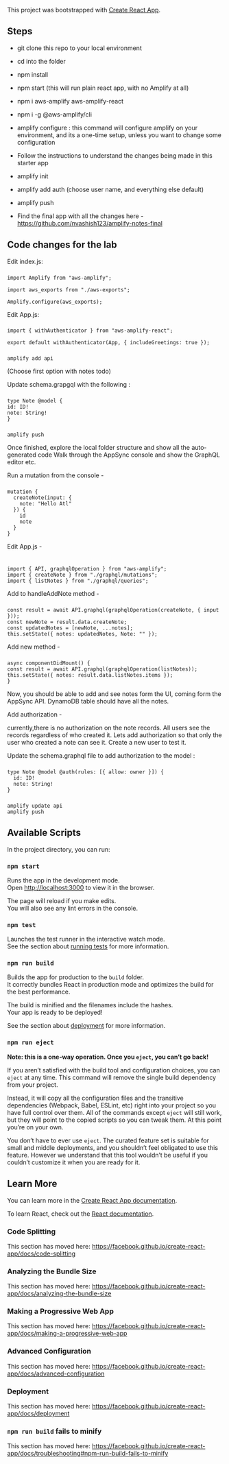 This project was bootstrapped with [Create React App](https://github.com/facebook/create-react-app).


## Steps


- git clone this repo to your local environment
- cd into the folder
- npm install
- npm start (this will run plain react app, with no Amplify at all)
- npm i aws-amplify aws-amplify-react
- npm i -g @aws-amplify/cli
- amplify configure : this command will configure amplify on your environment, and its a one-time setup, unless you want to change some configuration
- Follow the instructions to understand the changes being made in this starter app
- amplify init
- amplify add auth (choose user name, and everything else default)
- amplify push

- Find the final app with all the changes here - https://github.com/nvashish123/amplify-notes-final

## Code changes for the lab

Edit index.js:

###

```
import Amplify from "aws-amplify";

import aws_exports from "./aws-exports";

Amplify.configure(aws_exports);
```


Edit App.js:

###

```
import { withAuthenticator } from "aws-amplify-react";

export default withAuthenticator(App, { includeGreetings: true });
```

###

```amplify add api```

(Choose first option with notes todo)

Update schema.grapgql with the following : 

###

```
type Note @model {
id: ID!
note: String!
}
```


###

```
amplify push
```

Once finished, explore the local folder structure and show all the auto-generated code
Walk through the AppSync console and show the GraphQL editor etc.

Run a mutation from the console - 

###
```
mutation {
  createNote(input: {
    note: "Hello Atl"
  }) {
    id
    note
  }
}
```

Edit App.js - 

###
```

import { API, graphqlOperation } from "aws-amplify";
import { createNote } from "./graphql/mutations";
import { listNotes } from "./graphql/queries";

```

Add to handleAddNote method - 

###
```
const result = await API.graphql(graphqlOperation(createNote, { input }));
const newNote = result.data.createNote;
const updatedNotes = [newNote, ...notes];
this.setState({ notes: updatedNotes, Note: "" });
```

Add new method -

###

```
async componentDidMount() {
const result = await API.graphql(graphqlOperation(listNotes));
this.setState({ notes: result.data.listNotes.items });
}
```


Now, you should be able to add and see notes form the UI, coming form the AppSync API. DynamoDB table should have all the notes. 



Add authorization - 

currently,there is no authorization on the note records. All users see the records regardless of who created it. Lets add authorization so that only the user who created a note can see it. Create a new user to test it.

Update the schema.graphql file to add authorization to the model : 

###
```
type Note @model @auth(rules: [{ allow: owner }]) {
  id: ID!
  note: String!
}
```

###
```
amplify update api
amplify push
```

## Available Scripts

In the project directory, you can run:

### `npm start`

Runs the app in the development mode.<br>
Open [http://localhost:3000](http://localhost:3000) to view it in the browser.

The page will reload if you make edits.<br>
You will also see any lint errors in the console.

### `npm test`

Launches the test runner in the interactive watch mode.<br>
See the section about [running tests](https://facebook.github.io/create-react-app/docs/running-tests) for more information.

### `npm run build`

Builds the app for production to the `build` folder.<br>
It correctly bundles React in production mode and optimizes the build for the best performance.

The build is minified and the filenames include the hashes.<br>
Your app is ready to be deployed!

See the section about [deployment](https://facebook.github.io/create-react-app/docs/deployment) for more information.

### `npm run eject`

**Note: this is a one-way operation. Once you `eject`, you can’t go back!**

If you aren’t satisfied with the build tool and configuration choices, you can `eject` at any time. This command will remove the single build dependency from your project.

Instead, it will copy all the configuration files and the transitive dependencies (Webpack, Babel, ESLint, etc) right into your project so you have full control over them. All of the commands except `eject` will still work, but they will point to the copied scripts so you can tweak them. At this point you’re on your own.

You don’t have to ever use `eject`. The curated feature set is suitable for small and middle deployments, and you shouldn’t feel obligated to use this feature. However we understand that this tool wouldn’t be useful if you couldn’t customize it when you are ready for it.

## Learn More

You can learn more in the [Create React App documentation](https://facebook.github.io/create-react-app/docs/getting-started).

To learn React, check out the [React documentation](https://reactjs.org/).

### Code Splitting

This section has moved here: https://facebook.github.io/create-react-app/docs/code-splitting

### Analyzing the Bundle Size

This section has moved here: https://facebook.github.io/create-react-app/docs/analyzing-the-bundle-size

### Making a Progressive Web App

This section has moved here: https://facebook.github.io/create-react-app/docs/making-a-progressive-web-app

### Advanced Configuration

This section has moved here: https://facebook.github.io/create-react-app/docs/advanced-configuration

### Deployment

This section has moved here: https://facebook.github.io/create-react-app/docs/deployment

### `npm run build` fails to minify

This section has moved here: https://facebook.github.io/create-react-app/docs/troubleshooting#npm-run-build-fails-to-minify
